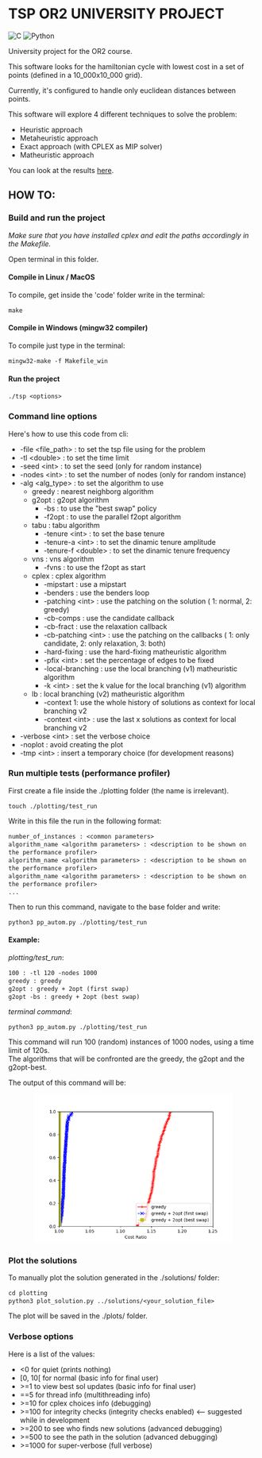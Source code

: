 # TSP OR2 UNIVERSITY PROJECT
![C](https://img.shields.io/badge/C-A8B9CC?style=for-the-badge&logo=c&logoColor=white) ![Python](https://img.shields.io/badge/Python-3776AB?style=for-the-badge&logo=python&logoColor=white)

University project for the OR2 course.

This software looks for the hamiltonian cycle with lowest cost in a set of points (defined in a 10_000x10_000 grid).  
  
Currently, it's configured to handle only euclidean distances between points.  

This software will explore 4 different techniques to solve the problem:
- Heuristic approach
- Metaheuristic approach
- Exact approach (with CPLEX as MIP solver)
- Matheuristic approach

You can look at the results <a target="_blank" href="https://www.zanzi.dev/Archive/TSP_OR2_thesis.pdf">here</a>.

## HOW TO:

### Build and run the project

_Make sure that you have installed cplex and edit the paths accordingly in the Makefile._

Open terminal in this folder.

#### Compile in Linux / MacOS

To compile, get inside the 'code' folder write in the terminal:

```shell
make
```

#### Compile in Windows (mingw32 compiler)

To compile just type in the terminal:

```shell
mingw32-make -f Makefile_win
```

#### Run the project

```shell
./tsp <options>
```

### Command line options

Here's how to use this code from cli:

- -file \<file_path> : to set the tsp file using for the problem
- -tl \<double> : to set the time limit
- -seed \<int> : to set the seed (only for random instance)
- -nodes \<int> : to set the number of nodes (only for random instance)
- -alg \<alg_type> : to set the algorithm to use
  - greedy : nearest neighborg algorithm
  - g2opt : g2opt algorithm
    - -bs : to use the "best swap" policy
    - -f2opt : to use the parallel f2opt algorithm
  - tabu : tabu algorithm
    - -tenure \<int> : to set the base tenure
    - -tenure-a \<int> : to set the dinamic tenure amplitude
    - -tenure-f \<double> : to set the dinamic tenure frequency
  - vns : vns algorithm
    - -fvns : to use the f2opt as start
  - cplex : cplex algorithm
    - -mipstart : use a mipstart
    - -benders : use the benders loop
    - -patching \<int> : use the patching on the solution ( 1: normal, 2: greedy)
    - -cb-comps : use the candidate callback
    - -cb-fract : use the relaxation callback
    - -cb-patching \<int> : use the patching on the callbacks ( 1: only candidate, 2: only relaxation, 3: both)
    - -hard-fixing : use the hard-fixing matheuristic algorithm
    - -pfix \<int> : set the percentage of edges to be fixed
    - -local-branching : use the local branching (v1) matheuristic algorithm
    - -k \<int> : set the k value for the local branching (v1) algorithm
  - lb : local branching (v2) matheuristic algorithm
    - -context 1: use the whole history of solutions as context for local branching v2
    - -context \<int> : use the last x solutions as context for local branching v2
- -verbose \<int> : set the verbose choice
- -noplot : avoid creating the plot
- -tmp \<int> : insert a temporary choice (for development reasons)

### Run multiple tests (performance profiler)

First create a file inside the ./plotting folder (the name is irrelevant).

```shell
touch ./plotting/test_run
```

Write in this file the run in the following format:

```shell
number_of_instances : <common parameters>
algorithm_name <algorithm parameters> : <description to be shown on the performance profiler>
algorithm_name <algorithm parameters> : <description to be shown on the performance profiler>
algorithm_name <algorithm parameters> : <description to be shown on the performance profiler>
...
```

Then to run this command, navigate to the base folder and write:

```shell
python3 pp_autom.py ./plotting/test_run
```

#### Example:

_plotting/test_run_:

```shell
100 : -tl 120 -nodes 1000
greedy : greedy
g2opt : greedy + 2opt (first swap)
g2opt -bs : greedy + 2opt (best swap)
```

_terminal command_:

```shell
python3 pp_autom.py ./plotting/test_run
```

This command will run 100 (random) instances of 1000 nodes, using a time limit of 120s.  
The algorithms that will be confronted are the greedy, the g2opt and the g2opt-best.

The output of this command will be:  
<p align="center">
    <img src="thesis/images/greedy_vs_g2opt.png" width="400"/>
</p>

### Plot the solutions

To manually plot the solution generated in the ./solutions/ folder:

```shell
cd plotting
python3 plot_solution.py ../solutions/<your_solution_file>
```

The plot will be saved in the ./plots/ folder.

### Verbose options

Here is a list of the values:

- \<0 for quiet (prints nothing)
- \[0, 10[ for normal (basic info for final user)
- \>=1 to view best sol updates (basic info for final user)
- \==5 for thread info (multithreading info)
- \>=10 for cplex choices info (debugging)
- \>=100 for integrity checks (integrity checks enabled) <-- suggested while in development
- \>=200 to see who finds new solutions (advanced debugging)
- \>=500 to see the path in the solution (advanced debugging)
- \>=1000 for super-verbose (full verbose)
